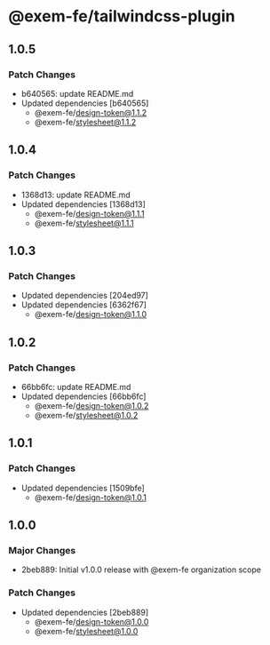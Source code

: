 # @exem-fe/tailwindcss-plugin

## 1.0.5

### Patch Changes

- b640565: update README.md
- Updated dependencies [b640565]
  - @exem-fe/design-token@1.1.2
  - @exem-fe/stylesheet@1.1.2

## 1.0.4

### Patch Changes

- 1368d13: update README.md
- Updated dependencies [1368d13]
  - @exem-fe/design-token@1.1.1
  - @exem-fe/stylesheet@1.1.1

## 1.0.3

### Patch Changes

- Updated dependencies [204ed97]
- Updated dependencies [6362f67]
  - @exem-fe/design-token@1.1.0

## 1.0.2

### Patch Changes

- 66bb6fc: update README.md
- Updated dependencies [66bb6fc]
  - @exem-fe/design-token@1.0.2
  - @exem-fe/stylesheet@1.0.2

## 1.0.1

### Patch Changes

- Updated dependencies [1509bfe]
  - @exem-fe/design-token@1.0.1

## 1.0.0

### Major Changes

- 2beb889: Initial v1.0.0 release with @exem-fe organization scope

### Patch Changes

- Updated dependencies [2beb889]
  - @exem-fe/design-token@1.0.0
  - @exem-fe/stylesheet@1.0.0
